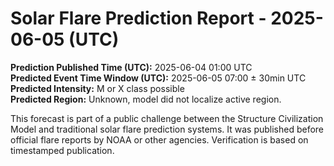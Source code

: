 
# Solar Flare Prediction Report - 2025-06-05 (UTC)

**Prediction Published Time (UTC):** 2025-06-04 01:00 UTC  
**Predicted Event Time Window (UTC):** 2025-06-05 07:00 ± 30min UTC  
**Predicted Intensity:** M or X class possible  
**Predicted Region:** Unknown, model did not localize active region.

This forecast is part of a public challenge between the Structure Civilization Model and traditional solar flare prediction systems. It was published before official flare reports by NOAA or other agencies. Verification is based on timestamped publication.
